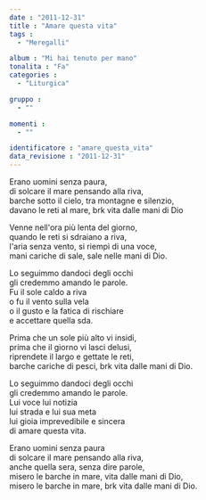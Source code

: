 ```yaml
---
date : "2011-12-31"
title : "Amare questa vita"
tags : 
  - "Meregalli"

album : "Mi hai tenuto per mano"
tonalita : "Fa"
categories : 
  - "Liturgica"

gruppo : 
  - ""

momenti : 
  - ""

identificatore : "amare_questa_vita"
data_revisione : "2011-12-31"
---
```

  
  
Erano uomini senza paura,  
di solcare il mare pensando alla riva,  
barche sotto il cielo,  tra montagne e silenzio,  
davano le reti al mare, brk vita dalle mani di Dio   
  
  
  
Venne nell'ora più lenta del giorno,  
quando le reti si sdraiano a riva,  
l'aria senza vento,  si riempì di una voce,  
mani cariche di sale, sale nelle mani di Dio.   
  
  
Lo seguimmo dandoci degli occhi   
gli credemmo amando le parole.   
Fu il sole caldo a riva  
o fu il vento sulla vela  
o il gusto e la fatica di rischiare  
e accettare quella sda.  
  
  
Prima che un sole più alto vi insidi,   
prima che il giorno vi lasci delusi,  
riprendete il largo  e gettate le reti,   
barche cariche di pesci, brk vita dalle mani di Dio.   
  
  
Lo seguimmo dandoci degli occhi   
gli credemmo amando le parole.   
Lui voce lui notizia  
lui strada e lui sua meta  
lui gioia imprevedibile e sincera  
di amare questa vita.  
  
  
Erano uomini senza paura  
di solcare il mare pensando alla riva,  
anche quella sera,  senza dire parole,  
misero le barche in mare, vita dalle mani di Dio,   
misero le barche in mare, brk vita dalle mani di Dio.  
  
  
  

